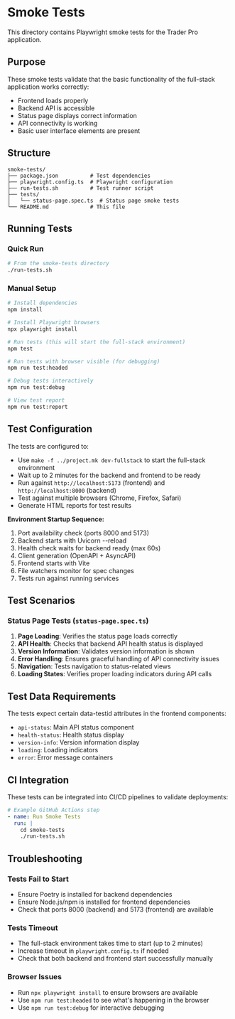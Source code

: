 # Smoke Tests

This directory contains Playwright smoke tests for the Trader Pro application.

## Purpose

These smoke tests validate that the basic functionality of the full-stack application works correctly:

- Frontend loads properly
- Backend API is accessible
- Status page displays correct information
- API connectivity is working
- Basic user interface elements are present

## Structure

```
smoke-tests/
├── package.json          # Test dependencies
├── playwright.config.ts  # Playwright configuration
├── run-tests.sh          # Test runner script
├── tests/
│   └── status-page.spec.ts  # Status page smoke tests
└── README.md             # This file
```

## Running Tests

### Quick Run

```bash
# From the smoke-tests directory
./run-tests.sh
```

### Manual Setup

```bash
# Install dependencies
npm install

# Install Playwright browsers
npx playwright install

# Run tests (this will start the full-stack environment)
npm test

# Run tests with browser visible (for debugging)
npm run test:headed

# Debug tests interactively
npm run test:debug

# View test report
npm run test:report
```

## Test Configuration

The tests are configured to:

- Use `make -f ../project.mk dev-fullstack` to start the full-stack environment
- Wait up to 2 minutes for the backend and frontend to be ready
- Run against `http://localhost:5173` (frontend) and `http://localhost:8000` (backend)
- Test against multiple browsers (Chrome, Firefox, Safari)
- Generate HTML reports for test results

**Environment Startup Sequence:**

1. Port availability check (ports 8000 and 5173)
2. Backend starts with Uvicorn --reload
3. Health check waits for backend ready (max 60s)
4. Client generation (OpenAPI + AsyncAPI)
5. Frontend starts with Vite
6. File watchers monitor for spec changes
7. Tests run against running services

## Test Scenarios

### Status Page Tests (`status-page.spec.ts`)

1. **Page Loading**: Verifies the status page loads correctly
2. **API Health**: Checks that backend API health status is displayed
3. **Version Information**: Validates version information is shown
4. **Error Handling**: Ensures graceful handling of API connectivity issues
5. **Navigation**: Tests navigation to status-related views
6. **Loading States**: Verifies proper loading indicators during API calls

## Test Data Requirements

The tests expect certain data-testid attributes in the frontend components:

- `api-status`: Main API status component
- `health-status`: Health status display
- `version-info`: Version information display
- `loading`: Loading indicators
- `error`: Error message containers

## CI Integration

These tests can be integrated into CI/CD pipelines to validate deployments:

```yaml
# Example GitHub Actions step
- name: Run Smoke Tests
  run: |
    cd smoke-tests
    ./run-tests.sh
```

## Troubleshooting

### Tests Fail to Start

- Ensure Poetry is installed for backend dependencies
- Ensure Node.js/npm is installed for frontend dependencies
- Check that ports 8000 (backend) and 5173 (frontend) are available

### Tests Timeout

- The full-stack environment takes time to start (up to 2 minutes)
- Increase timeout in `playwright.config.ts` if needed
- Check that both backend and frontend start successfully manually

### Browser Issues

- Run `npx playwright install` to ensure browsers are available
- Use `npm run test:headed` to see what's happening in the browser
- Use `npm run test:debug` for interactive debugging
